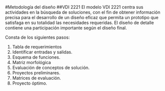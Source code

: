 
#Metodología del diseño
##VDI 2221
El modelo VDI 2221 centra sus actividades en la búsqueda de soluciones, con el fin de obtener información precisa para el desarrollo de un diseño eficaz que permita un prototipo que satisfaga en su totalidad las necesidades requeridas. El diseño de detalle contiene una participación importante según el diseño final.

Consta de los siguientes pasos:
1.  Tabla de requerimientos
2. Identificar entradas y salidas.
3. Esquema de funciones.
4. Matriz morfológica
5. Evaluación de conceptos de solución.
6. Proyectos preliminares.
7. Matrices de evaluación.
8. Proyecto óptimo. 
